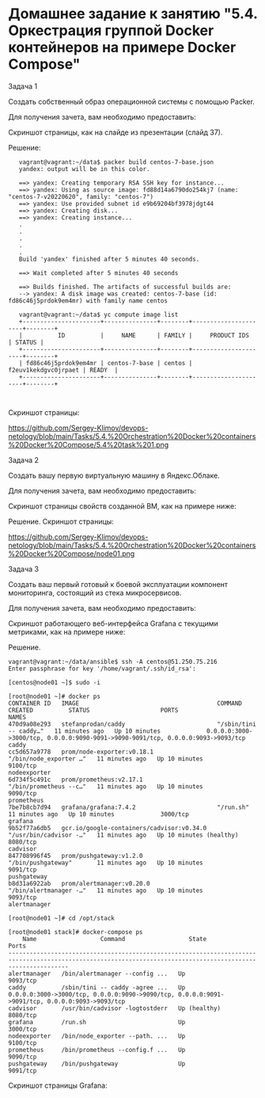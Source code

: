 # Домашнее задание к занятию "5.4. Оркестрация группой Docker контейнеров на примере Docker Compose"

   Задача 1
   
   Создать собственный образ операционной системы с помощью Packer.

   Для получения зачета, вам необходимо предоставить:

   Скриншот страницы, как на слайде из презентации (слайд 37).
   
   Решение:
```
   vagrant@vagrant:~/data$ packer build centos-7-base.json
   yandex: output will be in this color.

   ==> yandex: Creating temporary RSA SSH key for instance...
   ==> yandex: Using as source image: fd88d14a6790do254kj7 (name: "centos-7-v20220620", family: "centos-7")
   ==> yandex: Use provided subnet id e9b69204bf3978jdgt44
   ==> yandex: Creating disk...
   ==> yandex: Creating instance...
   .
   .
   .
   .
   .
   Build 'yandex' finished after 5 minutes 40 seconds.
   
   ==> Wait completed after 5 minutes 40 seconds
         
   ==> Builds finished. The artifacts of successful builds are:
   --> yandex: A disk image was created: centos-7-base (id: fd86c46j5prdok9em4mr) with family name centos
   
   vagrant@vagrant:~/data$ yc compute image list
   +----------------------+---------------+--------+----------------------+--------+
   |          ID          |     NAME      | FAMILY |     PRODUCT IDS      | STATUS |
   +----------------------+---------------+--------+----------------------+--------+
   | fd86c46j5prdok9em4mr | centos-7-base | centos | f2euv1kekdgvc0jrpaet | READY  |
   +----------------------+---------------+--------+----------------------+--------+
   
  
```
   Скриншот страницы: 
   
   https://github.com/Sergey-Klimov/devops-netology/blob/main/Tasks/5.4.%20Orchestration%20Docker%20containers%20Docker%20Compose/5.4%20task%201.png
    

   Задача 2

   Создать вашу первую виртуальную машину в Яндекс.Облаке.

   Для получения зачета, вам необходимо предоставить:

   Скриншот страницы свойств созданной ВМ, как на примере ниже:
   
   Решение. 
   Скриншот страницы:
   
https://github.com/Sergey-Klimov/devops-netology/blob/main/Tasks/5.4.%20Orchestration%20Docker%20containers%20Docker%20Compose/node01.png

   Задача 3

   Создать ваш первый готовый к боевой эксплуатации компонент мониторинга, состоящий из стека микросервисов.

   Для получения зачета, вам необходимо предоставить:

   Скриншот работающего веб-интерфейса Grafana с текущими метриками, как на примере ниже:
   
   Решение.
   
```
vagrant@vagrant:~/data/ansible$ ssh -A centos@51.250.75.216
Enter passphrase for key '/home/vagrant/.ssh/id_rsa':

[centos@node01 ~]$ sudo -i

[root@node01 ~]# docker ps
CONTAINER ID   IMAGE                                       COMMAND                  CREATED          STATUS                    PORTS                                                                              NAMES
470d9a08e293   stefanprodan/caddy                          "/sbin/tini -- caddy…"   11 minutes ago   Up 10 minutes             0.0.0.0:3000->3000/tcp, 0.0.0.0:9090-9091->9090-9091/tcp, 0.0.0.0:9093->9093/tcp   caddy
cc5d657a9778   prom/node-exporter:v0.18.1                  "/bin/node_exporter …"   11 minutes ago   Up 10 minutes             9100/tcp                                                                           nodeexporter
6d734f5c491c   prom/prometheus:v2.17.1                     "/bin/prometheus --c…"   11 minutes ago   Up 10 minutes             9090/tcp                                                                           prometheus
7be7b8cb7d94   grafana/grafana:7.4.2                       "/run.sh"                11 minutes ago   Up 10 minutes             3000/tcp                                                                           grafana
9b52f77a6db5   gcr.io/google-containers/cadvisor:v0.34.0   "/usr/bin/cadvisor -…"   11 minutes ago   Up 10 minutes (healthy)   8080/tcp                                                                           cadvisor
847708996f45   prom/pushgateway:v1.2.0                     "/bin/pushgateway"       11 minutes ago   Up 10 minutes             9091/tcp                                                                           pushgateway
b8d31a6922ab   prom/alertmanager:v0.20.0                   "/bin/alertmanager -…"   11 minutes ago   Up 10 minutes             9093/tcp                                                                           alertmanager

[root@node01 ~]# cd /opt/stack

[root@node01 stack]# docker-compose ps
    Name                  Command                  State                                                   Ports
-------------------------------------------------------------------------------------------------------------------------------------------------------------
alertmanager   /bin/alertmanager --config ...   Up             9093/tcp
caddy          /sbin/tini -- caddy -agree ...   Up             0.0.0.0:3000->3000/tcp, 0.0.0.0:9090->9090/tcp, 0.0.0.0:9091->9091/tcp, 0.0.0.0:9093->9093/tcp
cadvisor       /usr/bin/cadvisor -logtostderr   Up (healthy)   8080/tcp
grafana        /run.sh                          Up             3000/tcp
nodeexporter   /bin/node_exporter --path. ...   Up             9100/tcp
prometheus     /bin/prometheus --config.f ...   Up             9090/tcp
pushgateway    /bin/pushgateway                 Up             9091/tcp

```
Скриншот страницы Grafana:

